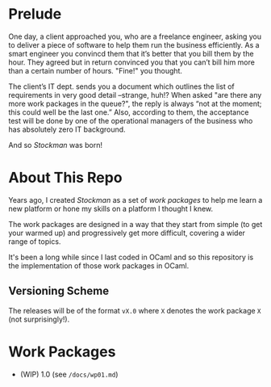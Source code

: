 # Prelude #
One day, a client approached you, who are a freelance engineer, asking you to deliver a piece of software to help them run the business efficiently. As a smart engineer you convincd them that it’s better that you bill them by the hour. They agreed but in return convinced you that you can’t bill him more than a certain number of hours. "Fine!" you thought.

The client’s IT dept. sends you a document which outlines the list of requirements in very good detail –strange, huh!? When asked "are there any more work packages in the queue?", the reply is always “not at the moment; this could well be the last one.” Also, according to them, the acceptance test will be done by one of the operational managers of the business who has absolutely zero IT background.

And so _Stockman_ was born! 

# About This Repo #
Years ago, I created _Stockman_ as a set of _work packages_ to help me learn a new platform or hone my skills on a platform I thought I knew.

The work packages are designed in a way that they start from simple (to get your warmed up) and progressively get more difficult, covering a wider range of topics.

It's been a long while since I last coded in OCaml and so this repository is the implementation of those work packages in OCaml.

## Versioning Scheme ##
The releases will be of the format `vX.0` where `X` denotes the work package `X` (not surprisingly!).

# Work Packages #
* (WIP) 1.0 (see `/docs/wp01.md`)
